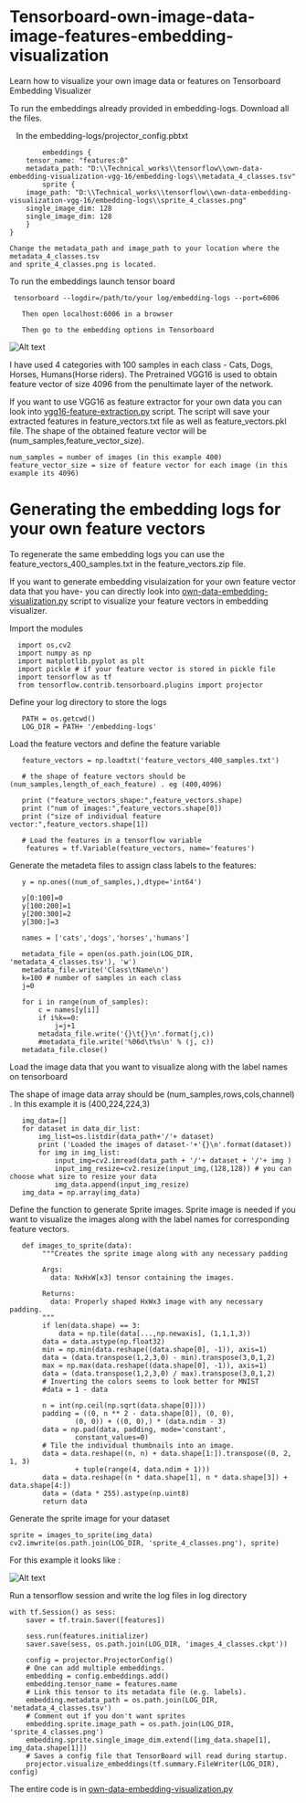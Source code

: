 # Tensorboard-own-image-data-image-features-embedding-visualization
Learn how to visualize your own image data or features on Tensorboard Embedding Visualizer

To run the embeddings already provided in embedding-logs. Download all the files.

    In the embedding-logs/projector_config.pbtxt 
       
            embeddings {
        tensor_name: "features:0"
        metadata_path: "D:\\Technical_works\\tensorflow\\own-data-embedding-visualization-vgg-16/embedding-logs\\metadata_4_classes.tsv"
            sprite {
        image_path: "D:\\Technical_works\\tensorflow\\own-data-embedding-visualization-vgg-16/embedding-logs\\sprite_4_classes.png"
        single_image_dim: 128
        single_image_dim: 128
        }
    }
    
    Change the metadata_path and image_path to your location where the metadata_4_classes.tsv
    and sprite_4_classes.png is located.
    
    
To run the embeddings launch tensor board 

     tensorboard --logdir=/path/to/your log/embedding-logs --port=6006
     
       Then open localhost:6006 in a browser
       
       Then go to the embedding options in Tensorboard
       
![Alt text]( https://github.com/anujshah1003/Tensorboard-own-image-data-image-features-embedding-visualization/blob/master/tensorboard.PNG?raw=true "tensorboard")

I have used 4 categories with 100 samples in each class - Cats, Dogs, Horses, Humans(Horse riders).
The Pretrained VGG16 is used to obtain feature vector of size 4096 from the penultimate layer of the network.

If you want to use VGG16 as feature extractor for your own data you can look into [vgg16-feature-extraction.py](https://github.com/anujshah1003/Tensorboard-own-image-data-image-features-embedding-visualization/blob/master/vgg16-feature-extraction.py) script.
The script will save your extracted features in feature_vectors.txt file as well as feature_vectors.pkl file. The shape of the obtained feature vector will be (num_samples,feature_vector_size).

    num_samples = number of images (in this example 400)
    feature_vector_size = size of feature vector for each image (in this example its 4096)

# Generating the embedding logs for your own feature vectors

To regenerate the same embedding logs you can use the feature_vectors_400_samples.txt in the feature_vectors.zip file.

If you want to generate embedding visulaization for your own feature vector data that you have- you can directly look into 
[own-data-embedding-visualization.py](https://github.com/anujshah1003/Tensorboard-own-image-data-image-features-embedding-visualization/blob/master/own-data-embedding-visualization.py) script to visualize your feature vectors in embedding visualizer.

Import the modules
      
      import os,cv2
      import numpy as np
      import matplotlib.pyplot as plt
      import pickle # if your feature vector is stored in pickle file
      import tensorflow as tf
      from tensorflow.contrib.tensorboard.plugins import projector

Define your log directory to store the logs

       PATH = os.getcwd()
       LOG_DIR = PATH+ '/embedding-logs'
       
Load the feature vectors and define the feature variable

       
       feature_vectors = np.loadtxt('feature_vectors_400_samples.txt')
       
       # the shape of feature vectors should be (num_samples,length_of_each_feature) . eg (400,4096)
       
       print ("feature_vectors_shape:",feature_vectors.shape) 
       print ("num of images:",feature_vectors.shape[0])
       print ("size of individual feature vector:",feature_vectors.shape[1])
       
       # Load the features in a tensorflow variable 
        features = tf.Variable(feature_vectors, name='features')
        
 Generate the metadeta files to assign class labels to the features:
 
       y = np.ones((num_of_samples,),dtype='int64')

       y[0:100]=0
       y[100:200]=1
       y[200:300]=2
       y[300:]=3

       names = ['cats','dogs','horses','humans']

       metadata_file = open(os.path.join(LOG_DIR, 'metadata_4_classes.tsv'), 'w')
       metadata_file.write('Class\tName\n')
       k=100 # number of samples in each class
       j=0

       for i in range(num_of_samples):
           c = names[y[i]]
           if i%k==0:
               j=j+1
           metadata_file.write('{}\t{}\n'.format(j,c))
           #metadata_file.write('%06d\t%s\n' % (j, c))
       metadata_file.close()
       
Load the image data that you want to visualize along with the label names on tensorboard

The shape of image data array should be (num_samples,rows,cols,channel) . In this example it is (400,224,224,3)

       img_data=[]
       for dataset in data_dir_list:
           img_list=os.listdir(data_path+'/'+ dataset)
           print ('Loaded the images of dataset-'+'{}\n'.format(dataset))
           for img in img_list:
               input_img=cv2.imread(data_path + '/'+ dataset + '/'+ img )
               input_img_resize=cv2.resize(input_img,(128,128)) # you can choose what size to resize your data
               img_data.append(input_img_resize)
       img_data = np.array(img_data)

Define the function to generate Sprite images. Sprite image is needed if you want to visualize the images along with
the label names for corresponding feature vectors.

       def images_to_sprite(data):
            """Creates the sprite image along with any necessary padding

            Args:
              data: NxHxW[x3] tensor containing the images.

            Returns:
              data: Properly shaped HxWx3 image with any necessary padding.
            """
            if len(data.shape) == 3:
                data = np.tile(data[...,np.newaxis], (1,1,1,3))
            data = data.astype(np.float32)
            min = np.min(data.reshape((data.shape[0], -1)), axis=1)
            data = (data.transpose(1,2,3,0) - min).transpose(3,0,1,2)
            max = np.max(data.reshape((data.shape[0], -1)), axis=1)
            data = (data.transpose(1,2,3,0) / max).transpose(3,0,1,2)
            # Inverting the colors seems to look better for MNIST
            #data = 1 - data

            n = int(np.ceil(np.sqrt(data.shape[0])))
            padding = ((0, n ** 2 - data.shape[0]), (0, 0),
                    (0, 0)) + ((0, 0),) * (data.ndim - 3)
            data = np.pad(data, padding, mode='constant',
                    constant_values=0)
            # Tile the individual thumbnails into an image.
            data = data.reshape((n, n) + data.shape[1:]).transpose((0, 2, 1, 3)
                    + tuple(range(4, data.ndim + 1)))
            data = data.reshape((n * data.shape[1], n * data.shape[3]) + data.shape[4:])
            data = (data * 255).astype(np.uint8)
            return data
            
Generate the sprite image for your dataset

    sprite = images_to_sprite(img_data)
    cv2.imwrite(os.path.join(LOG_DIR, 'sprite_4_classes.png'), sprite)
    
For this example it looks like :

![Alt text](https://github.com/anujshah1003/Tensorboard-own-image-data-image-features-embedding-visualization/blob/master/embedding-logs/sprite_4_classes.png?raw=true)

Run a tensorflow session and write the log files in log directory

    with tf.Session() as sess:
        saver = tf.train.Saver([features])

        sess.run(features.initializer)
        saver.save(sess, os.path.join(LOG_DIR, 'images_4_classes.ckpt'))

        config = projector.ProjectorConfig()
        # One can add multiple embeddings.
        embedding = config.embeddings.add()
        embedding.tensor_name = features.name
        # Link this tensor to its metadata file (e.g. labels).
        embedding.metadata_path = os.path.join(LOG_DIR, 'metadata_4_classes.tsv')
        # Comment out if you don't want sprites
        embedding.sprite.image_path = os.path.join(LOG_DIR, 'sprite_4_classes.png')
        embedding.sprite.single_image_dim.extend([img_data.shape[1], img_data.shape[1]])
        # Saves a config file that TensorBoard will read during startup.
        projector.visualize_embeddings(tf.summary.FileWriter(LOG_DIR), config)
        
The entire code is in [own-data-embedding-visualization.py](https://github.com/anujshah1003/Tensorboard-own-image-data-image-features-embedding-visualization/blob/master/own-data-embedding-visualization.py)
